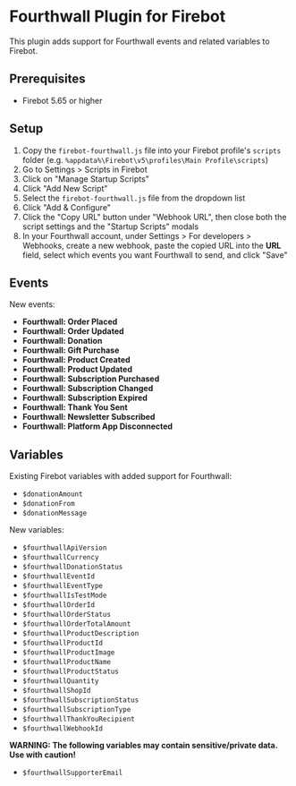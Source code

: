 # Fourthwall Plugin for Firebot

This plugin adds support for Fourthwall events and related variables to Firebot.

## Prerequisites
- Firebot 5.65 or higher

## Setup

1. Copy the `firebot-fourthwall.js` file into your Firebot profile's `scripts` folder (e.g. `%appdata%\Firebot\v5\profiles\Main Profile\scripts`)
2. Go to Settings > Scripts in Firebot
3. Click on "Manage Startup Scripts"
4. Click "Add New Script"
5. Select the `firebot-fourthwall.js` file from the dropdown list
6. Click "Add & Configure"
7. Click the "Copy URL" button under "Webhook URL", then close both the script settings and the "Startup Scripts" modals
8. In your Fourthwall account, under Settings > For developers > Webhooks, create a new webhook, paste the copied URL into the **URL** field, select which events you want Fourthwall to send, and click "Save"

## Events

New events:
- **Fourthwall: Order Placed**
- **Fourthwall: Order Updated**
- **Fourthwall: Donation**
- **Fourthwall: Gift Purchase**
- **Fourthwall: Product Created**
- **Fourthwall: Product Updated**
- **Fourthwall: Subscription Purchased**
- **Fourthwall: Subscription Changed**
- **Fourthwall: Subscription Expired**
- **Fourthwall: Thank You Sent**
- **Fourthwall: Newsletter Subscribed**
- **Fourthwall: Platform App Disconnected**

## Variables

Existing Firebot variables with added support for Fourthwall:
- `$donationAmount`
- `$donationFrom`
- `$donationMessage`

New variables:
- `$fourthwallApiVersion`
- `$fourthwallCurrency`
- `$fourthwallDonationStatus`
- `$fourthwallEventId`
- `$fourthwallEventType`
- `$fourthwallIsTestMode`
- `$fourthwallOrderId`
- `$fourthwallOrderStatus`
- `$fourthwallOrderTotalAmount`
- `$fourthwallProductDescription`
- `$fourthwallProductId`
- `$fourthwallProductImage`
- `$fourthwallProductName`
- `$fourthwallProductStatus`
- `$fourthwallQuantity`
- `$fourthwallShopId`
- `$fourthwallSubscriptionStatus`
- `$fourthwallSubscriptionType`
- `$fourthwallThankYouRecipient`
- `$fourthwallWebhookId`

**WARNING: The following variables may contain sensitive/private data. Use with caution!**

- `$fourthwallSupporterEmail`